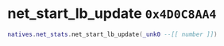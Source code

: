 # net_start_lb_update `0x4D0C8AA4`

```lua
natives.net_stats.net_start_lb_update(_unk0 --[[ number ]])
```
